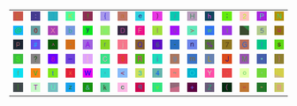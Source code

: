 <table>
<tr>
<td><img src="45.gif"></td>
<td><img src="3A.gif"></td>
<td><img src="5D.gif"></td>
<td><img src="4B.gif"></td>
<td><img src="21.gif"></td>
<td><img src="7B.gif"></td>
<td><img src="61.gif"></td>
<td><img src="65.gif"></td>
<td><img src="29.gif"></td>
<td><img src="2F.gif"></td>
<td><img src="48.gif"></td>
<td><img src="68.gif"></td>
<td><img src="3B.gif"></td>
<td><img src="32.gif"></td>
<td><img src="50.gif"></td>
<td><img src="4E.gif"></td>
</tr>
<tr>
<td><img src="40.gif"></td>
<td><img src="30.gif"></td>
<td><img src="58.gif"></td>
<td><img src="62.gif"></td>
<td><img src="79.gif"></td>
<td><img src="64.gif"></td>
<td><img src="44.gif"></td>
<td><img src="46.gif"></td>
<td><img src="6C.gif"></td>
<td><img src="67.gif"></td>
<td><img src="3E.gif"></td>
<td><img src="77.gif"></td>
<td><img src="31.gif"></td>
<td><img src="gr3.gif"></td>
<td><img src="35.gif"></td>
<td><img src="75.gif"></td>
</tr>
<tr>
<td><img src="70.gif"></td>
<td><img src="23.gif"></td>
<td><img src="5E.gif"></td>
<td><img src="60.gif"></td>
<td><img src="41.gif"></td>
<td><img src="72.gif"></td>
<td><img src="6A.gif"></td>
<td><img src="51.gif"></td>
<td><img src="36.gif"></td>
<td><img src="2D.gif"></td>
<td><img src="6E.gif"></td>
<td><img src="25.gif"></td>
<td><img src="37.gif"></td>
<td><img src="47.gif"></td>
<td><img src="49.gif"></td>
<td><img src="73.gif"></td>
</tr>
<tr>
<td><img src="53.gif"></td>
<td><img src="3F.gif"></td>
<td><img src="38.gif"></td>
<td><img src="5F.gif"></td>
<td><img src="5B.gif"></td>
<td><img src="43.gif"></td>
<td><img src="24.gif"></td>
<td><img src="52.gif"></td>
<td><img src="69.gif"></td>
<td><img src="39.gif"></td>
<td><img src="6D.gif"></td>
<td><img src="4C.gif"></td>
<td><img src="4A.gif"></td>
<td><img src="4D.gif"></td>
<td><img src="2A.gif"></td>
<td><img src="7D.gif"></td>
</tr>
<tr>
<td><img src="66.gif"></td>
<td><img src="56.gif"></td>
<td><img src="74.gif"></td>
<td><img src="78.gif"></td>
<td><img src="57.gif"></td>
<td><img src="2C.gif"></td>
<td><img src="3C.gif"></td>
<td><img src="33.gif"></td>
<td><img src="34.gif"></td>
<td><img src="7E.gif"></td>
<td><img src="4F.gif"></td>
<td><img src="59.gif"></td>
<td><img src="2E.gif"></td>
<td><img src="6F.gif"></td>
<td><img src="27.gif"></td>
<td><img src="gr2.gif"></td>
</tr>
<tr>
<td><img src="7C.gif"></td>
<td><img src="54.gif"></td>
<td><img src="55.gif"></td>
<td><img src="7A.gif"></td>
<td><img src="26.gif"></td>
<td><img src="6B.gif"></td>
<td><img src="63.gif"></td>
<td><img src="71.gif"></td>
<td><img src="76.gif"></td>
<td><img src="gr1.gif"></td>
<td><img src="2B.gif"></td>
<td><img src="5A.gif"></td>
<td><img src="28.gif"></td>
<td><img src="3D.gif"></td>
<td><img src="22.gif"></td>
<td><img src="42.gif"></td>
</tr>
</table>
